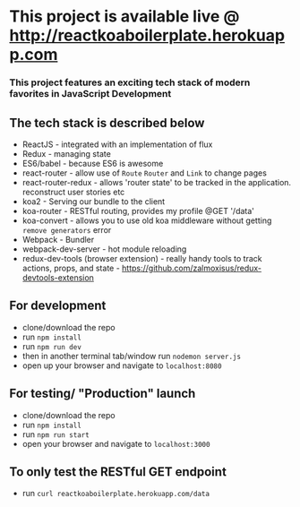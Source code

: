 # This project is available live @ http://reactkoaboilerplate.herokuapp.com

### This project features an exciting tech stack of modern favorites in JavaScript Development

## The tech stack is described below

- ReactJS - integrated with an implementation of flux
- Redux - managing state
- ES6/babel - because ES6 is awesome
- react-router - allow use of `Route` `Router` and `Link` to change pages
- react-router-redux - allows 'router state' to be tracked in the application. reconstruct user stories etc
- koa2 - Serving our bundle to the client
- koa-router - RESTful routing, provides my profile @GET '/data'
- koa-convert - allows you to use old koa middleware without getting `remove generators` error
- Webpack - Bundler
- webpack-dev-server - hot module reloading
- redux-dev-tools (browser extension) - really handy tools to track actions, props, and state - https://github.com/zalmoxisus/redux-devtools-extension


## For development

- clone/download the repo
- run `npm install`
- run `npm run dev`
- then in another terminal tab/window run `nodemon server.js`
- open up your browser and navigate to `localhost:8080`

## For testing/ "Production" launch

- clone/download the repo
- run `npm install`
- run `npm run start`
- open your browser and navigate to `localhost:3000`

## To only test the RESTful GET endpoint
- run `curl reactkoaboilerplate.herokuapp.com/data`
